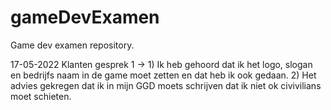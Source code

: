 # gameDevExamen
Game dev examen repository.

17-05-2022 Klanten gesprek 1 ->  1) Ik heb gehoord dat ik het logo, slogan en bedrijfs naam in de game moet zetten en dat heb ik ook gedaan.
                                 2) Het advies gekregen dat ik in mijn GGD moets schrijven dat ik niet ok civivilians moet schieten.
